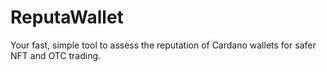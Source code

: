# ReputaWallet
Your fast, simple tool to assess the reputation of Cardano wallets for safer NFT and OTC trading.
